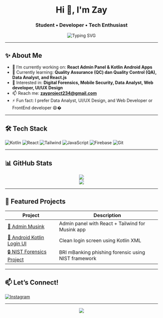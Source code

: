 <h1 align="center">Hi 👋, I'm Zay</h1>
<h3 align="center">Student • Developer • Tech Enthusiast</h3>

<p align="center">
  <img src="https://readme-typing-svg.demolab.com?font=Fira+Code&weight=500&size=22&pause=1000&center=true&vCenter=true&width=435&lines=Informatics+Student+%F0%9F%92%BB;Kotlin+%7C+Android+%7C+React;Loves+Tech%2C+Design%2C+and+Coding+Challenges" alt="Typing SVG" />
</p>

---

## ✨ About Me

- 🔭 I’m currently working on: **React Admin Panel & Kotlin Android Apps**
- 🌱 Currently learning: **Quality Assurance (QC) dan Quality Control (QA), Data Analyst, and React.js**
- 🧪 Interested in: **Digital Forensics, Mobile Security, Data Analyst, Web developer, UI/UX Design**
- 📫 Reach me: **zayproject234@gmail.com**
- ⚡ Fun fact: I prefer Data Analyst, UI/UX Design, and Web Developer or FrontEnd developer 😄�

---

## 🛠 Tech Stack

![Kotlin](https://img.shields.io/badge/-Kotlin-7F52FF?style=flat-square&logo=kotlin&logoColor=white)
![React](https://img.shields.io/badge/-React-20232A?style=flat-square&logo=react)
![Tailwind](https://img.shields.io/badge/-Tailwind-38B2AC?style=flat-square&logo=tailwind-css)
![JavaScript](https://img.shields.io/badge/-JavaScript-F7DF1E?style=flat-square&logo=javascript&logoColor=black)
![Firebase](https://img.shields.io/badge/-Firebase-FFCA28?style=flat-square&logo=firebase)
![Git](https://img.shields.io/badge/-Git-F05032?style=flat-square&logo=git&logoColor=white)

---

## 📊 GitHub Stats

<p align="center">
  <img src="https://github-readme-stats.vercel.app/api?username=zayproject234&show_icons=true&theme=tokyonight&hide_border=true" />
  <br/>
  <img src="https://github-readme-stats.vercel.app/api/top-langs/?username=zayproject234&layout=compact&theme=tokyonight" />
</p>

---

## 🚀 Featured Projects

| Project | Description |
|--------|-------------|
| [🎯 Admin Musink](https://github.com/zayproject234/frontend-admin-musink) | Admin panel with React + Tailwind for Musink app |
| [📱 Android Kotlin Login UI](https://github.com/zayproject234/android-kotlin-login-ui) | Clean login screen using Kotlin XML |
| [🔒 NIST Forensics Project](https://github.com/zayproject234/nist-forensics-bri) | BRI mBanking phishing forensic using NIST framework |

---

## 📫 Let’s Connect!


[![Instagram](https://img.shields.io/badge/-Instagram-purple?style=flat-square&logo=instagram)](https://www.instagram.com/yuzarr_?igsh=NzhncmJkbWg2NmJo)


---

<p align="center">
  <img src="https://github-profile-trophy.vercel.app/?username=zayproject234&theme=tokyonight&row=1&column=7" />
</p>
